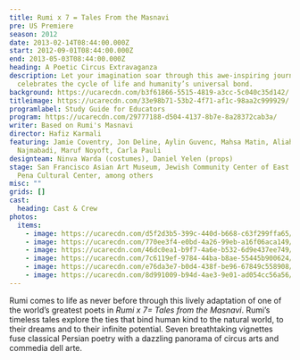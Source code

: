 ```yaml
---
title: Rumi x 7 = Tales From the Masnavi
pre: US Premiere
season: 2012
date: 2013-02-14T08:44:00.000Z
start: 2012-09-01T08:44:00.000Z
end: 2013-05-03T08:44:00.000Z
heading: A Poetic Circus Extravaganza
description: Let your imagination soar through this awe-inspiring journey that
  celebrates the cycle of life and humanity’s universal bond.
background: https://ucarecdn.com/b3f61866-5515-4819-a3cc-5c040c35d142/
titleimage: https://ucarecdn.com/33e98b71-53b2-4f71-af1c-98aa2c999929/
programlabel: Study Guide for Educators
program: https://ucarecdn.com/29777188-d504-4137-8b7e-8a28372cab3a/
writer: Based on Rumi's Masnavi
director: Hafiz Karmali
featuring: Jamie Coventry, Jon Deline, Aylin Guvenc, Mahsa Matin, Aliah
  Najmabadi, Maruf Noyoft, Carla Pauli
designteam: Ninva Warda (costumes), Daniel Yelen (props)
stage: San Francisco Asian Art Museum, Jewish Community Center of East Bay, La
  Pena Cultural Center, among others
misc: ""
grids: []
cast:
  heading: Cast & Crew
photos:
  items:
    - image: https://ucarecdn.com/d5f2d3b5-399c-440d-b668-c63f299ffa65/
    - image: https://ucarecdn.com/770ee3f4-e0bd-4a26-99eb-a16f06aca149/
    - image: https://ucarecdn.com/46dc0ea1-b9f7-4a6e-b532-6d9e437ee749/
    - image: https://ucarecdn.com/7c6119ef-9784-44ba-b8ae-55445b900624/
    - image: https://ucarecdn.com/e76da3e7-b0d4-438f-be96-67849c558908/
    - image: https://ucarecdn.com/8d991009-b94d-4ae3-9e01-ad054cc56a56/
---
```

Rumi comes to life as never before through this lively adaptation of one of the world’s greatest poets in *Rumi x 7= Tales from the Masnavi*. Rumi’s timeless tales explore the ties that bind human kind to the natural world, to their dreams and to their infinite potential. Seven breathtaking vignettes fuse classical Persian poetry with a dazzling panorama of circus arts and commedia dell arte.
